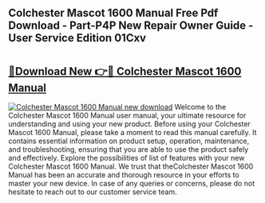## Colchester Mascot 1600 Manual Free Pdf Download - Part-P4P New Repair Owner Guide - User Service Edition 01Cxv

# <h2><a href="http://cf18736.oget.top/?id=Colchester+Mascot+1600+Manual">🔗Download New 👉🔴 Colchester Mascot 1600 Manual</a></h2>

[![Colchester Mascot 1600 Manual new download](https://i.imgur.com/5g1atiW.png)](http://cf18736.oget.top/?id=Colchester+Mascot+1600+Manual)
Welcome to the Colchester Mascot 1600 Manual user manual, your ultimate resource for understanding and using your new product. Before using your Colchester Mascot 1600 Manual, please take a moment to read this manual carefully. It contains essential information on product setup, operation, maintenance, and troubleshooting, ensuring that you are able to use the product safely and effectively. Explore the possibilities of list of features with your new Colchester Mascot 1600 Manual. We trust that theColchester Mascot 1600 Manual has been an accurate and thorough resource in your efforts to master your new device. In case of any queries or concerns, please do not hesitate to reach out to our customer service team.
